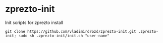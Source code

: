 # zprezto-init
Init scripts for zprezto install

```git clone https://github.com/vladimirdrozd/zprezto-init.git .zprezto-init; sudo sh .zprezto-init/init.sh "user-name"```
